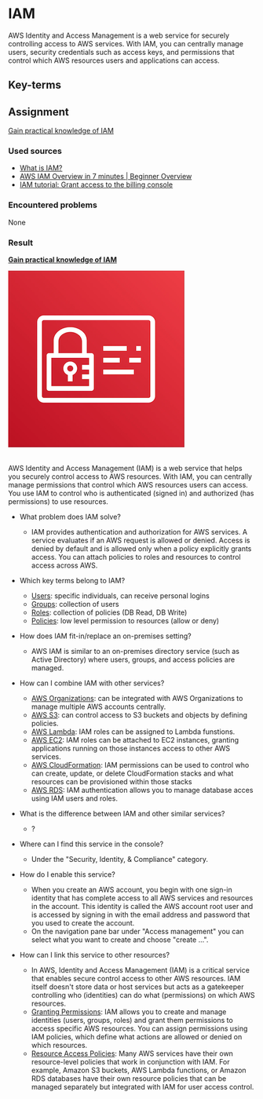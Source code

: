 # IAM

AWS Identity and Access Management is a web service for securely controlling access to AWS services. With IAM, you can centrally manage users, security credentials such as access keys, and permissions that control which AWS resources users and applications can access.

## Key-terms


## Assignment

<ins>Gain practical knowledge of IAM</ins>

### Used sources
- [What is IAM?](https://docs.aws.amazon.com/IAM/latest/UserGuide/introduction.html)
- [AWS IAM Overview in 7 minutes | Beginner Overview ](https://www.youtube.com/watch?v=y8cbKJAo3B4)
- [IAM tutorial: Grant access to the billing console](https://docs.aws.amazon.com/IAM/latest/UserGuide/tutorial_billing.html)

### Encountered problems
None

### Result

**<ins>Gain practical knowledge of IAM</ins>**

![cloudfront](/06_AWS_3/includes/01_iam1.png)<br><br>

AWS Identity and Access Management (IAM) is a web service that helps you securely control access to AWS resources. With IAM, you can centrally manage permissions that control which AWS resources users can access. You use IAM to control who is authenticated (signed in) and authorized (has permissions) to use resources.

- What problem does IAM solve?
    - IAM provides authentication and authorization for AWS services. A service evaluates if an AWS request is allowed or denied. Access is denied by default and is allowed only when a policy explicitly grants access. You can attach policies to roles and resources to control access across AWS.

- Which key terms belong to IAM?
    - <ins>Users</ins>: specific individuals, can receive personal logins
    - <ins>Groups</ins>: collection of users
    - <ins>Roles</ins>: collection of policies (DB Read, DB Write)
    - <ins>Policies</ins>: low level permission to resources (allow or deny)

- How does IAM fit-in/replace an on-premises setting?
    - AWS IAM is similar to an on-premises directory service (such as Active Directory) where users, groups, and access policies are managed.

- How can I combine IAM with other services?
    - <ins>AWS Organizations</ins>: can be integrated with AWS Organizations to manage multiple AWS accounts centrally.
    - <ins>AWS S3</ins>: can control access to S3 buckets and objects by defining policies.
    - <ins>AWS Lambda</ins>: IAM roles can be assigned to Lambda funstions.
    - <ins>AWS EC2</ins>: IAM roles can be attached to EC2 instances, granting applications running on those instances access to other AWS services.
    - <ins>AWS CloudFormation</ins>: IAM permissions can be used to control who can create, update, or delete CloudFormation stacks and what resources can be provisioned within those stacks
    - <ins>AWS RDS</ins>: IAM authentication allows you to manage database acces using IAM users and roles. 

- What is the difference between IAM and other similar services?
    - ?

- Where can I find this service in the console?
    - Under the "Security, Identity, & Compliance" category.

- How do I enable this service?
    - When you create an AWS account, you begin with one sign-in identity that has complete access to all AWS services and resources in the account. This identity is called the AWS account root user and is accessed by signing in with the email address and password that you used to create the account.
    - On the navigation pane bar under "Access management" you can select what you want to create and choose "create ...".
    
- How can I link this service to other resources?
    - In AWS, Identity and Access Management (IAM) is a critical service that enables secure control access to other AWS resources. IAM itself doesn't store data or host services but acts as a gatekeeper controlling who (identities) can do what (permissions) on which AWS resources.
    - <ins>Granting Permissions</ins>: IAM allows you to create and manage identities (users, groups, roles) and grant them permissions to access specific AWS resources. You can assign permissions using IAM policies, which define what actions are allowed or denied on which resources.
    - <ins>Resource Access Policies</ins>: Many AWS services have their own resource-level policies that work in conjunction with IAM. For example, Amazon S3 buckets, AWS Lambda functions, or Amazon RDS databases have their own resource policies that can be managed separately but integrated with IAM for user access control.
    